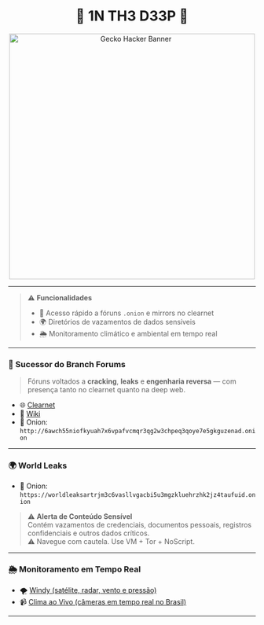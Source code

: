 <h1 align="center">🐊 1N TH3 D33P 🐊</h1>

<p align="center">
  <img src="https://i.pinimg.com/1200x/e3/4e/07/e34e077343873454be40425920d5e339.jpg" width="500px" alt="Gecko Hacker Banner">
</p>

---

> ⚠️ **Funcionalidades**
>
> - 🔗 Acesso rápido a fóruns `.onion` e mirrors no clearnet  
> - 🌍 Diretórios de vazamentos de dados sensíveis  
> - 🌦️ Monitoramento climático e ambiental em tempo real

---

### 🐾 Sucessor do Branch Forums

> Fóruns voltados a **cracking**, **leaks** e **engenharia reversa** — com presença tanto no clearnet quanto na deep web.

- 🌐 [Clearnet](https://crackfrm.com/index.php)  
- 📜 [Wiki](https://kittyforums.wiki)  
- 🧅 Onion: `http://6awch55niofkyuah7x6vpafvcmqr3qg2w3chpeq3qoye7e5gkguzenad.onion`

---

### 🌍 World Leaks

- 🧅 Onion: `https://worldleaksartrjm3c6vasllvgacbi5u3mgzkluehrzhk2jz4taufuid.onion`

> ⚠️ **Alerta de Conteúdo Sensível**  
> Contém vazamentos de credenciais, documentos pessoais, registros confidenciais e outros dados críticos.  
> ⚠️ Navegue com cautela. Use VM + Tor + NoScript.

---

### 🌦️ Monitoramento em Tempo Real

- 🌪️ [Windy (satélite, radar, vento e pressão)](https://www.windy.com/)  
- 📹 [Clima ao Vivo (câmeras em tempo real no Brasil)](https://www.climaaovivo.com.br/)

---

